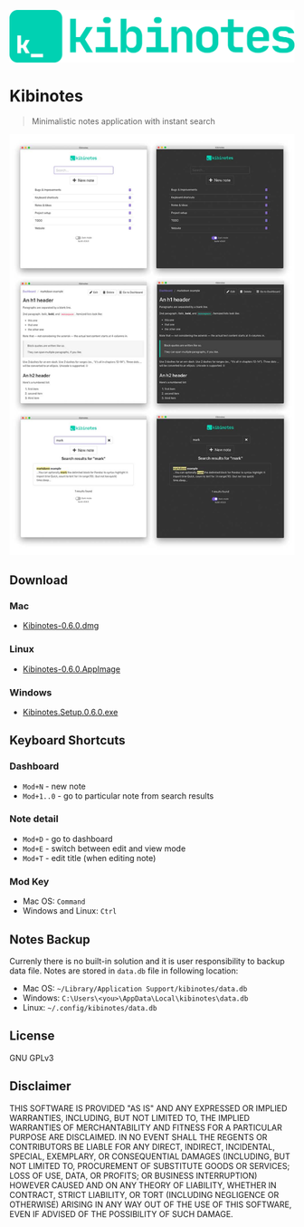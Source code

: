 ![](src/assets/logo.svg)

#  Kibinotes

> Minimalistic notes application with instant search

![](graphics/screenshots.jpg)

## Download

### Mac

- [Kibinotes-0.6.0.dmg](https://github.com/rostislavjadavan/kibinotes/releases/download/v0.6.0/Kibinotes-0.6.0.dmg)

### Linux

- [Kibinotes-0.6.0.AppImage](https://github.com/rostislavjadavan/kibinotes/releases/download/v0.6.0/Kibinotes-0.6.0.AppImage)

### Windows

- [Kibinotes.Setup.0.6.0.exe](https://github.com/rostislavjadavan/kibinotes/releases/download/v0.6.0/Kibinotes.Setup.0.6.0.exe)

## Keyboard Shortcuts

### Dashboard

- `Mod+N` - new note
- `Mod+1..0` - go to particular note from search results

### Note detail

- `Mod+D` - go to dashboard
- `Mod+E` - switch between edit and view mode
- `Mod+T` - edit title (when editing note)

### Mod Key

- Mac OS: `Command`
- Windows and Linux: `Ctrl`

## Notes Backup

Currenly there is no built-in solution and it is user responsibility to backup data file. Notes are stored in `data.db` file in following location:

- Mac OS: `~/Library/Application Support/kibinotes/data.db`
- Windows: `C:\Users\<you>\AppData\Local\kibinotes\data.db`
- Linux: `~/.config/kibinotes/data.db`

## License

GNU GPLv3 

## Disclaimer

THIS SOFTWARE IS PROVIDED "AS IS" AND ANY EXPRESSED OR IMPLIED WARRANTIES, INCLUDING, BUT NOT LIMITED TO, THE IMPLIED WARRANTIES OF MERCHANTABILITY AND FITNESS FOR A PARTICULAR PURPOSE ARE DISCLAIMED. IN NO EVENT SHALL THE REGENTS OR CONTRIBUTORS BE LIABLE FOR ANY DIRECT, INDIRECT, INCIDENTAL, SPECIAL, EXEMPLARY, OR CONSEQUENTIAL DAMAGES (INCLUDING, BUT NOT LIMITED TO, PROCUREMENT OF SUBSTITUTE GOODS OR SERVICES; LOSS OF USE, DATA, OR PROFITS; OR BUSINESS INTERRUPTION)
HOWEVER CAUSED AND ON ANY THEORY OF LIABILITY, WHETHER IN CONTRACT, STRICT LIABILITY, OR TORT (INCLUDING NEGLIGENCE OR OTHERWISE) ARISING IN ANY WAY OUT OF THE USE OF THIS SOFTWARE, EVEN IF ADVISED OF THE POSSIBILITY OF SUCH DAMAGE.